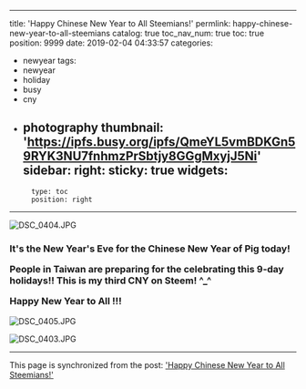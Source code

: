 
---
title: 'Happy Chinese New Year to All Steemians!'
permlink: happy-chinese-new-year-to-all-steemians
catalog: true
toc_nav_num: true
toc: true
position: 9999
date: 2019-02-04 04:33:57
categories:
- newyear
tags:
- newyear
- holiday
- busy
- cny
- photography
thumbnail: 'https://ipfs.busy.org/ipfs/QmeYL5vmBDKGn59RYK3NU7fnhmzPrSbtjy8GGgMxyjJ5Ni'
sidebar:
    right:
        sticky: true
widgets:
    -
        type: toc
        position: right
---


![DSC_0404.JPG](https://ipfs.busy.org/ipfs/QmeYL5vmBDKGn59RYK3NU7fnhmzPrSbtjy8GGgMxyjJ5Ni)


<h3>

It's the New Year's Eve for the Chinese New Year of Pig today!

People in Taiwan are preparing for the celebrating this 9-day holidays!! This is my third CNY on Steem! ^_^

Happy New Year to All !!!

</h3>

![DSC_0405.JPG](https://ipfs.busy.org/ipfs/QmdEe7QcUNfu9fb4CDy7GkF6Y5RXdiLtJgrAEZXfUPHTre)

![DSC_0403.JPG](https://ipfs.busy.org/ipfs/QmW1GrPh5hf4yWU68ML3rCydS6We6uksGAEHPzzCxoWosy)

- - -

This page is synchronized from the post: ['Happy Chinese New Year to All Steemians!'](https://steemit.com/@deanliu/happy-chinese-new-year-to-all-steemians)
